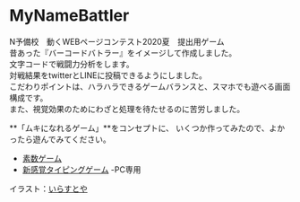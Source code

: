 # MyNameBattler
N予備校　動くWEBページコンテスト2020夏　提出用ゲーム  
昔あった『バーコードバトラー』をイメージして作成しました。  
文字コードで戦闘力分析をします。  
対戦結果をtwitterとLINEに投稿できるようにしました。  
こだわりポイントは、ハラハラできるゲームバランスと、スマホでも遊べる画面構成です。  
また、視覚効果のためにわざと処理を待たせるのに苦労しました。  
  
    
**「ムキになれるゲーム」**をコンセプトに、
いくつか作ってみたので、よかったら遊んでみてください。  
  
- [素数ゲーム](https://mtmtp.github.io/NumDivider/)
- [新感覚タイピングゲーム](https://mtmtp.github.io/TypingSniper/) -PC専用
  
  
イラスト：[いらすとや](https://www.irasutoya.com/)
